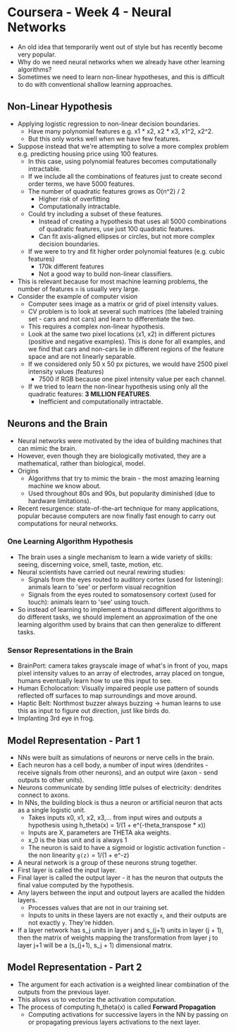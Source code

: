# Coursera - Week 4 - Neural Networks
- An old idea that temporarily went out of style but has recently become very popular.
- Why do we need neural networks when we already have other learning algorithms?
- Sometimes we need to learn non-linear hypotheses, and this is difficult to do with conventional shallow learning approaches. 

## Non-Linear Hypothesis
- Applying logistic regression to non-linear decision boundaries.
	- Have many polynomial features e.g. x1 * x2, x2 * x3, x1^2, x2^2.
	- But this only works well when we have few features.
- Suppose instead that we're attempting to solve a more complex problem e.g. predicting housing price using 100 features.
	- In this case, using polynomial features becomes computationally intractable.
	- If we include all the combinations of features just to create second order terms, we have 5000 features.
	- The number of quadratic features grows as O(n^2) / 2
		- Higher risk of overfitting
		- Computationally intractable.
	- Could try including a subset of these features. 
		- Instead of creating a hypothesis that uses all 5000 combinations of quadratic features, use just 100 quadratic features.
		- Can fit axis-aligned ellipses or circles, but not more complex decision boundaries.
	- If we were to try and fit higher order polynomial features (e.g. cubic features)
		- 170k different features
		- Not a good way to build non-linear classifiers.
- This is relevant because for most machine learning problems, the number of features `n` is usually very large.
- Consider the example of computer vision
	- Computer sees image as a matrix or grid of pixel intensity values.
	- CV problem is to look at several such matrices (the labeled training set - cars and not cars) and learn to differentiate the two. 
	- This requires a complex non-linear hypothesis. 
	- Look at the same two pixel locations (x1, x2) in different pictures (positive and negative examples). This is done for all examples, and we find that cars and non-cars lie in different regions of the feature space and are not linearly separable. 
	- If we considered only 50 x 50 px pictures, we would have 2500 pixel intensity values (features) 
		- 7500 if RGB because one pixel intensity value per each channel.	
	- If we tried to learn the non-linear hypothesis using only all the quadratic features: **3 MILLION FEATURES**.
		- Inefficient and computationally intractable.

## Neurons and the Brain 
- Neural networks were motivated by the idea of building machines that can mimic the brain. 
- However, even though they are biologically motivated, they are a mathematical, rather than biological, model.
- Origins
	- Algorithms that try to mimic the brain - the most amazing learning machine we know about.
	- Used throughout 80s and 90s, but popularity diminished (due to hardware limitations).
- Recent resurgence: state-of-the-art technique for many applications, popular because computers are now finally fast enough to carry out computations for neural networks.

### One Learning Algorithm Hypothesis
- The brain uses a single mechanism to learn a wide variety of skills: seeing, discerning voice, smell, taste, motion, etc.
- Neural scientists have carried out neural rewiring studies:
	- Signals from the eyes routed to auditory cortex (used for listening): animals learn to 'see' or perform visual recognition
	- Signals from the eyes routed to somatosensory cortext (used for touch): animals learn to 'see' using touch.
- So instead of learning to implement a thousand different algorithms to do different tasks, we should implement an approximation of the one learning algorithm used by brains that can then generalize to different tasks. 

### Sensor Representations in the Brain
- BrainPort: camera takes grayscale image of what's in front of you, maps pixel intensity values to an array of electrodes, array placed on tongue, humans eventually learn how to use this input to see. 
- Human Echolocation: Visually impaired people use pattern of sounds reflected off surfaces to map surroundings and move around.
- Haptic Belt: Northmost buzzer always buzzing -> human learns to use this as input to figure out direction, just like birds do.
- Implanting 3rd eye in frog.

## Model Representation - Part 1
- NNs were built as simulations of neurons or nerve cells in the brain.
- Each neuron has a cell body, a number of input wires (dendrites - receive signals from other neurons), and an output wire (axon - send outputs to other units).
- Neurons communicate by sending little pulses of electricity: dendrites connect to axons.
- In NNs, the building block is thus a neuron or artificial neuron that acts as a single logistic unit. 
	- Takes inputs x0, x1, x2, x3,... from input wires and outputs a hypothesis using h_theta(x) = 1/(1 + e^(-theta_transpose * x)) 
	- Inputs are X, parameters are THETA aka weights.
	- x_0 is the bias unit and is always 1
	- The neuron is said to have a sigmoid or logistic activation function - the non linearity `g(z)` = 1/(1 + e^-z)
- A neural network is a group of these neurons strung together.
- First layer is called the input layer.
- Final layer is called the output layer - it has the neuron that outputs the final value computed by the hypothesis.
- Any layers between the input and outpout layers are acalled the hidden layers. 
	- Processes values that are not in our training set.
	- Inputs to units in these layers are not exactly `x`, and their outputs are not exactly `y`. They're hidden.
- If a layer network has s_j units in layer j and s_(j+1) units in layer (j + 1), then the matrix of weights mapping the transformation from layer j to layer j+1 will be a (s_(j+1), s_j + 1) dimensional matrix. 

## Model Representation - Part 2
- The argument for each activation is a weighted linear combination of the outputs from the previous layer.
- This allows us to vectorize the activation computation.
- The process of computing h_theta(x) is called **Forward Propagation**
	- Computing activations for successive layers in the NN by passing on or propagating previous layers activations to the next layer.

